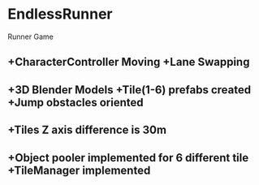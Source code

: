 # EndlessRunner
Runner Game

+CharacterController Moving
+Lane Swapping
-----
+3D Blender Models
+Tile(1-6) prefabs created
+Jump obstacles oriented
-----
+Tiles Z axis difference is 30m
-----
+Object pooler implemented for 6 different tile
+TileManager implemented
-----


